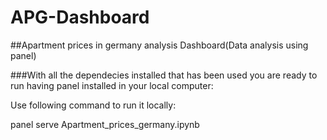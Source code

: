 # APG-Dashboard
##Apartment prices in germany analysis Dashboard(Data analysis using panel)

###With all the dependecies installed that has been used you are ready to run having panel installed in your local computer:

Use following command to run it locally:

panel serve Apartment_prices_germany.ipynb



